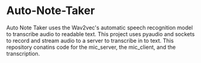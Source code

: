 # Auto-Note-Taker

Auto Note Taker uses the Wav2vec's automatic speech recognition model to transcribe audio to readable text. This project uses pyaudio and sockets to record and stream audio to a server to transcribe in to text. This repository conatins code for the mic_server, the mic_client, and the transcription. 
